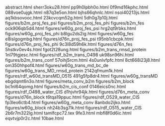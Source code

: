 abstract.html
sherr3oku28.html
pp9h0lpbh0o.html
0f9md16kphc.html
088voe0ujgk.html
n87q3e5on.html
bjhs66qhnlc.html
nsoi40213js.html
aq1kbsovooc.html
23kcvcqm52g.html
5dh0g7p10j.html
figures/b2m_proj_fes_psi
figures/b2m_proj_fes_phi
figures/b2m_fes
ock906qb5d4.html
figures/w60g_proj_fes_psi
hrg2qt9rbks.html
figures/w60g_proj_fes_phi
b8lgu2ds2ig.html
figures/w60g_fes
e8islgogmbg.html
figures/d76n_proj_fes_psi
t95nb1cbcpk.html
figures/d76n_proj_fes_phi
9c3l8d59h6k.html
figures/d76n_fes
5hstkv0ev4s.html
fgot2t28ung.html
figures/b2m_trans_rmsd_protein
1nl79tgjesc.html
figures/rdf_b2m_trans_O498
uk98sn96hi.html
figures/b2m_trans_conf
57oihj5rcm.html
4s0unlvfpfc.html
8ct668i23j8.html
om350hhpof4.html
figures/w60g_trans_md_bc_de
figures/w60g_trans_MD_rmsd_protein
2142qfmum1k.html
figures/rdf_w60d_transMD_O515
491g5fp8dr4.html
figures/w60g_transMD
ebgdqmt6n3o.html
figures/meta_conv_b2m
figures/b2m_block
bc1nl64qomg.html
figures/b2m_cis_conf
0146eics0nc.html
figures/rdf_O498_water_CIS
d1hjvhr94jk.html
figures/d76n_meta_conv
figures/d76n_block
t6tqa19ppuc.html
figures/rdf_O529_water_CIS
fp3leo6ctb4.html
figures/w60g_meta_conv
8anbdo2ijko.html
figures/w60g_block
nh24b3sg7lk.html
figures/rdf_O515_water_CIS
2b6r7m322lg.html
tamlfcpc72.tex
9fe3.html
mbfl8f0d6ic.html
eqvtvjp0r2c.html
10bae.html